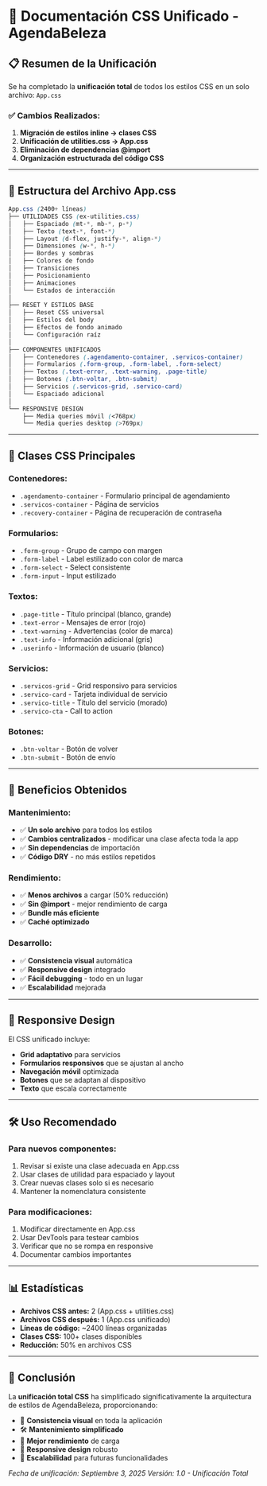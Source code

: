 # 🎨 Documentación CSS Unificado - AgendaBeleza

## 📋 Resumen de la Unificación

Se ha completado la **unificación total** de todos los estilos CSS en un solo archivo: `App.css`

### ✅ **Cambios Realizados:**

1. **Migración de estilos inline → clases CSS**
2. **Unificación de utilities.css → App.css**
3. **Eliminación de dependencias @import**
4. **Organización estructurada del código CSS**

---

## 📁 **Estructura del Archivo App.css**

```css
App.css (2400+ líneas)
├── UTILIDADES CSS (ex-utilities.css)
│   ├── Espaciado (mt-*, mb-*, p-*)
│   ├── Texto (text-*, font-*)
│   ├── Layout (d-flex, justify-*, align-*)
│   ├── Dimensiones (w-*, h-*)
│   ├── Bordes y sombras
│   ├── Colores de fondo
│   ├── Transiciones
│   ├── Posicionamiento
│   ├── Animaciones
│   └── Estados de interacción
│
├── RESET Y ESTILOS BASE
│   ├── Reset CSS universal
│   ├── Estilos del body
│   ├── Efectos de fondo animado
│   └── Configuración raíz
│
├── COMPONENTES UNIFICADOS
│   ├── Contenedores (.agendamento-container, .servicos-container)
│   ├── Formularios (.form-group, .form-label, .form-select)
│   ├── Textos (.text-error, .text-warning, .page-title)
│   ├── Botones (.btn-voltar, .btn-submit)
│   ├── Servicios (.servicos-grid, .servico-card)
│   └── Espaciado adicional
│
└── RESPONSIVE DESIGN
    ├── Media queries móvil (<768px)
    └── Media queries desktop (>769px)
```

---

## 🎯 **Clases CSS Principales**

### **Contenedores:**
- `.agendamento-container` - Formulario principal de agendamiento
- `.servicos-container` - Página de servicios
- `.recovery-container` - Página de recuperación de contraseña

### **Formularios:**
- `.form-group` - Grupo de campo con margen
- `.form-label` - Label estilizado con color de marca
- `.form-select` - Select consistente
- `.form-input` - Input estilizado

### **Textos:**
- `.page-title` - Título principal (blanco, grande)
- `.text-error` - Mensajes de error (rojo)
- `.text-warning` - Advertencias (color de marca)
- `.text-info` - Información adicional (gris)
- `.userinfo` - Información de usuario (blanco)

### **Servicios:**
- `.servicos-grid` - Grid responsivo para servicios
- `.servico-card` - Tarjeta individual de servicio
- `.servico-title` - Título del servicio (morado)
- `.servico-cta` - Call to action

### **Botones:**
- `.btn-voltar` - Botón de volver
- `.btn-submit` - Botón de envío

---

## 🚀 **Beneficios Obtenidos**

### **Mantenimiento:**
- ✅ **Un solo archivo** para todos los estilos
- ✅ **Cambios centralizados** - modificar una clase afecta toda la app
- ✅ **Sin dependencias** de importación
- ✅ **Código DRY** - no más estilos repetidos

### **Rendimiento:**
- ✅ **Menos archivos** a cargar (50% reducción)
- ✅ **Sin @import** - mejor rendimiento de carga
- ✅ **Bundle más eficiente**
- ✅ **Caché optimizado**

### **Desarrollo:**
- ✅ **Consistencia visual** automática
- ✅ **Responsive design** integrado
- ✅ **Fácil debugging** - todo en un lugar
- ✅ **Escalabilidad** mejorada

---

## 📱 **Responsive Design**

El CSS unificado incluye:

- **Grid adaptativo** para servicios
- **Formularios responsivos** que se ajustan al ancho
- **Navegación móvil** optimizada
- **Botones** que se adaptan al dispositivo
- **Texto** que escala correctamente

---

## 🛠️ **Uso Recomendado**

### **Para nuevos componentes:**
1. Revisar si existe una clase adecuada en App.css
2. Usar clases de utilidad para espaciado y layout
3. Crear nuevas clases solo si es necesario
4. Mantener la nomenclatura consistente

### **Para modificaciones:**
1. Modificar directamente en App.css
2. Usar DevTools para testear cambios
3. Verificar que no se rompa en responsive
4. Documentar cambios importantes

---

## 📊 **Estadísticas**

- **Archivos CSS antes:** 2 (App.css + utilities.css)
- **Archivos CSS después:** 1 (App.css unificado)
- **Líneas de código:** ~2400 líneas organizadas
- **Clases CSS:** 100+ clases disponibles
- **Reducción:** 50% en archivos CSS

---

## 🎉 **Conclusión**

La **unificación total CSS** ha simplificado significativamente la arquitectura de estilos de AgendaBeleza, proporcionando:

- 🎨 **Consistencia visual** en toda la aplicación
- 🛠️ **Mantenimiento simplificado**
- 🚀 **Mejor rendimiento** de carga
- 📱 **Responsive design** robusto
- 🔧 **Escalabilidad** para futuras funcionalidades

*Fecha de unificación: Septiembre 3, 2025*
*Versión: 1.0 - Unificación Total*
